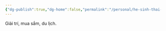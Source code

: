 ```yaml
---
{"dg-publish":true,"dg-home":false,"permalink":"/personal/he-sinh-thai-tai-chinh-gia-dinh/chi-phi-bien-doi/","dgPassFrontmatter":true,"noteIcon":"","updated":"2025-01-14T07:17:11.305+07:00"}
---
```


Giải trí, mua sắm, du lịch.